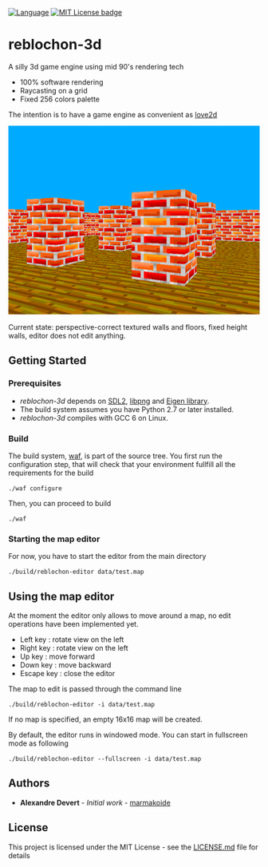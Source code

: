 [![Language](https://img.shields.io/badge/C%2B%2B-14-blue.svg)](https://en.wikipedia.org/wiki/C%2B%2B#Standardization) [![MIT License badge](https://img.shields.io/badge/license-MIT-green.svg)](https://github.com/marmakoide/saucats/blob/master/LICENSE)

# reblochon-3d

A silly 3d game engine using mid 90's rendering tech 

* 100% software rendering
* Raycasting on a grid
* Fixed 256 colors palette

The intention is to have a game engine as convenient as [love2d](https://love2d.org)

![screenshot of current state](splash.png)

Current state: perspective-correct textured walls and floors, fixed height walls, editor does not edit anything.

## Getting Started

### Prerequisites

* *reblochon-3d* depends on [SDL2](https://www.libsdl.org), [libpng](http://www.libpng.org/pub/png/libpng.html) and [Eigen library](http://eigen.tuxfamily.org).
* The build system assumes you have Python 2.7 or later installed. 
* *reblochon-3d* compiles with GCC 6 on Linux.

### Build

The build system, [waf](https://waf.io), is part of the source tree. You first 
run the configuration step, that will check that your environment fullfill all 
the requirements for the build

```
./waf configure
```

Then, you can proceed to build

```
./waf
```

### Starting the map editor

For now, you have to start the editor from the main directory

```
./build/reblochon-editor data/test.map 

```

## Using the map editor

At the moment the editor only allows to move around a map, no edit operations
have been implemented yet.

* Left key : rotate view on the left
* Right key : rotate view on the left
* Up key : move forward
* Down key : move backward
* Escape key : close the editor

The map to edit is passed through the command line

```
./build/reblochon-editor -i data/test.map 

```

If no map is specified, an empty 16x16 map will be created.

By default, the editor runs in windowed mode. You can start in fullscreen mode
as following

```
./build/reblochon-editor --fullscreen -i data/test.map 

```

## Authors

* **Alexandre Devert** - *Initial work* - [marmakoide](https://github.com/marmakoide)

## License

This project is licensed under the MIT License - see the [LICENSE.md](LICENSE.md) file for details


